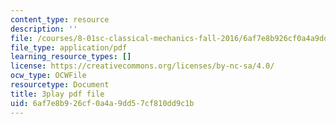 ```yaml
---
content_type: resource
description: ''
file: /courses/8-01sc-classical-mechanics-fall-2016/6af7e8b926cf0a4a9dd57cf810dd9c1b_2oK7Eb0YZ9U.pdf
file_type: application/pdf
learning_resource_types: []
license: https://creativecommons.org/licenses/by-nc-sa/4.0/
ocw_type: OCWFile
resourcetype: Document
title: 3play pdf file
uid: 6af7e8b9-26cf-0a4a-9dd5-7cf810dd9c1b
---
```

